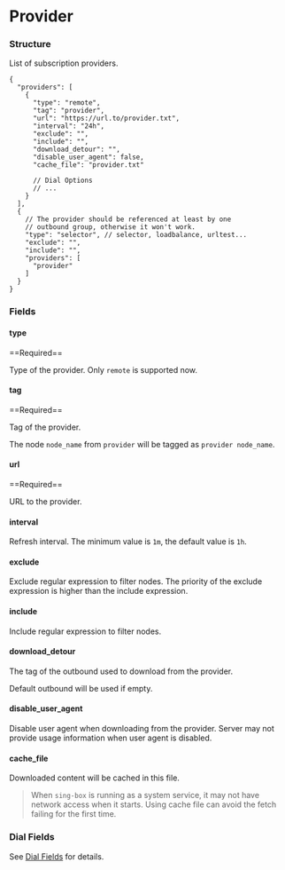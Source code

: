 # Provider

### Structure

List of subscription providers.

```jsonc
{
  "providers": [
    {
      "type": "remote",
      "tag": "provider",
      "url": "https://url.to/provider.txt",
      "interval": "24h",
      "exclude": "",
      "include": "",
      "download_detour": "",
      "disable_user_agent": false,
      "cache_file": "provider.txt"

      // Dial Options
      // ... 
    }
  ],
  {
    // The provider should be referenced at least by one 
    // outbound group, otherwise it won't work.
    "type": "selector", // selector, loadbalance, urltest...
    "exclude": "",
    "include": "",
    "providers": [
      "provider"
    ]
  }
}
```

### Fields

#### type

==Required==

Type of the provider. Only `remote` is supported now.

#### tag

==Required==

Tag of the provider.

The node `node_name` from `provider` will be tagged as `provider node_name`.

#### url

==Required==

URL to the provider.

#### interval

Refresh interval. The minimum value is `1m`, the default value is `1h`.

#### exclude

Exclude regular expression to filter nodes. The priority of the exclude expression is higher than the include expression.

#### include

Include regular expression to filter nodes.

#### download_detour

The tag of the outbound used to download from the provider.

Default outbound will be used if empty.

#### disable_user_agent

Disable user agent when downloading from the provider.
Server may not provide usage information when user agent is disabled.

#### cache_file

Downloaded content will be cached in this file.

> When `sing-box` is running as a system service, it may not have network access when it starts. Using cache file can avoid the fetch failing for the first time.

### Dial Fields

See [Dial Fields](/configuration/shared/dial) for details.
